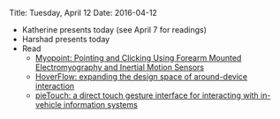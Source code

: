 Title: Tuesday, April 12
Date: 2016-04-12

- Katherine presents today (see April 7 for readings)
- Harshad presents today
- Read
	- [Myopoint: Pointing and Clicking Using Forearm Mounted
		Electromyography and Inertial Motion
		Sensors](http://dl.acm.org/citation.cfm?id=2702133)
	- [HoverFlow: expanding the design space of around-device
		interaction](http://dl.acm.org/citation.cfm?id=1613864)
	- [pieTouch: a direct touch gesture interface for interacting with
		in-vehicle information systems](http://dl.acm.org/citation.cfm?id=1613887)
